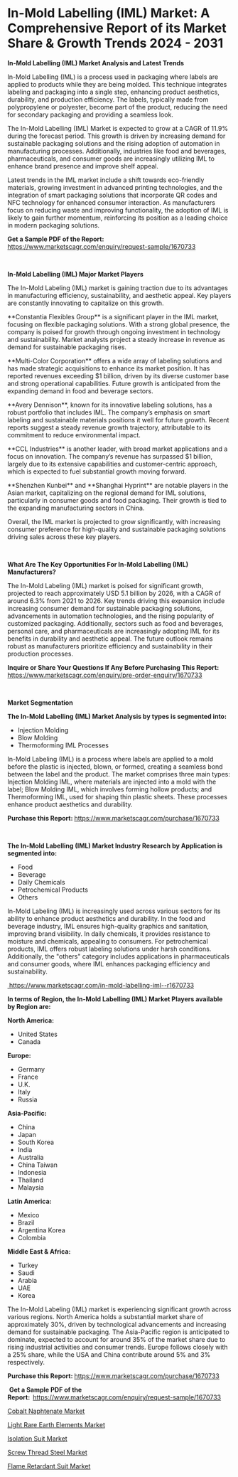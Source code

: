 <p><h1>In-Mold Labelling (IML) Market: A Comprehensive Report of its Market Share & Growth Trends 2024 - 2031</h1></p><p><strong>In-Mold Labelling (IML) Market Analysis and Latest Trends</strong></p>
<p><p>In-Mold Labelling (IML) is a process used in packaging where labels are applied to products while they are being molded. This technique integrates labeling and packaging into a single step, enhancing product aesthetics, durability, and production efficiency. The labels, typically made from polypropylene or polyester, become part of the product, reducing the need for secondary packaging and providing a seamless look.</p><p>The In-Mold Labelling (IML) Market is expected to grow at a CAGR of 11.9% during the forecast period. This growth is driven by increasing demand for sustainable packaging solutions and the rising adoption of automation in manufacturing processes. Additionally, industries like food and beverages, pharmaceuticals, and consumer goods are increasingly utilizing IML to enhance brand presence and improve shelf appeal.</p><p>Latest trends in the IML market include a shift towards eco-friendly materials, growing investment in advanced printing technologies, and the integration of smart packaging solutions that incorporate QR codes and NFC technology for enhanced consumer interaction. As manufacturers focus on reducing waste and improving functionality, the adoption of IML is likely to gain further momentum, reinforcing its position as a leading choice in modern packaging solutions.</p></p>
<p><strong>Get a Sample PDF of the Report:&nbsp;</strong> <a href="https://www.marketscagr.com/enquiry/request-sample/1670733?utm_campaign=1905&utm_medium=2&utm_source=Github&utm_content=ia&utm_term=20122024&utm_id=in-mold-labelling-iml">https://www.marketscagr.com/enquiry/request-sample/1670733</a></p>
<p>&nbsp;</p>
<p><strong>In-Mold Labelling (IML) Major Market Players</strong></p>
<p><p>The In-Mold Labeling (IML) market is gaining traction due to its advantages in manufacturing efficiency, sustainability, and aesthetic appeal. Key players are constantly innovating to capitalize on this growth.</p><p>**Constantia Flexibles Group** is a significant player in the IML market, focusing on flexible packaging solutions. With a strong global presence, the company is poised for growth through ongoing investment in technology and sustainability. Market analysts project a steady increase in revenue as demand for sustainable packaging rises.</p><p>**Multi-Color Corporation** offers a wide array of labeling solutions and has made strategic acquisitions to enhance its market position. It has reported revenues exceeding $1 billion, driven by its diverse customer base and strong operational capabilities. Future growth is anticipated from the expanding demand in food and beverage sectors.</p><p>**Avery Dennison**, known for its innovative labeling solutions, has a robust portfolio that includes IML. The company’s emphasis on smart labeling and sustainable materials positions it well for future growth. Recent reports suggest a steady revenue growth trajectory, attributable to its commitment to reduce environmental impact.</p><p>**CCL Industries** is another leader, with broad market applications and a focus on innovation. The company’s revenue has surpassed $1 billion, largely due to its extensive capabilities and customer-centric approach, which is expected to fuel substantial growth moving forward.</p><p>**Shenzhen Kunbei** and **Shanghai Hyprint** are notable players in the Asian market, capitalizing on the regional demand for IML solutions, particularly in consumer goods and food packaging. Their growth is tied to the expanding manufacturing sectors in China.</p><p>Overall, the IML market is projected to grow significantly, with increasing consumer preference for high-quality and sustainable packaging solutions driving sales across these key players.</p></p>
<p>&nbsp;</p>
<p><strong>What Are The Key Opportunities For In-Mold Labelling (IML) Manufacturers?</strong></p>
<p><p>The In-Mold Labeling (IML) market is poised for significant growth, projected to reach approximately USD 5.1 billion by 2026, with a CAGR of around 6.3% from 2021 to 2026. Key trends driving this expansion include increasing consumer demand for sustainable packaging solutions, advancements in automation technologies, and the rising popularity of customized packaging. Additionally, sectors such as food and beverages, personal care, and pharmaceuticals are increasingly adopting IML for its benefits in durability and aesthetic appeal. The future outlook remains robust as manufacturers prioritize efficiency and sustainability in their production processes.</p></p>
<p><strong>Inquire or Share Your Questions If Any Before Purchasing This Report:</strong> <a href="https://www.marketscagr.com/enquiry/pre-order-enquiry/1670733?utm_campaign=1905&utm_medium=2&utm_source=Github&utm_content=ia&utm_term=20122024&utm_id=in-mold-labelling-iml">https://www.marketscagr.com/enquiry/pre-order-enquiry/1670733</a></p>
<p>&nbsp;</p>
<p><strong>Market Segmentation</strong></p>
<p><strong>The In-Mold Labelling (IML) Market Analysis by types is segmented into:</strong></p>
<p><ul><li>Injection Molding</li><li>Blow Molding</li><li>Thermoforming IML Processes</li></ul></p>
<p><p>In-Mold Labeling (IML) is a process where labels are applied to a mold before the plastic is injected, blown, or formed, creating a seamless bond between the label and the product. The market comprises three main types: Injection Molding IML, where materials are injected into a mold with the label; Blow Molding IML, which involves forming hollow products; and Thermoforming IML, used for shaping thin plastic sheets. These processes enhance product aesthetics and durability.</p></p>
<p><strong>Purchase this Report:&nbsp;</strong><a href="https://www.marketscagr.com/purchase/1670733?utm_campaign=1905&utm_medium=2&utm_source=Github&utm_content=ia&utm_term=20122024&utm_id=in-mold-labelling-iml">https://www.marketscagr.com/purchase/1670733</a></p>
<p>&nbsp;</p>
<p><strong>The In-Mold Labelling (IML) Market Industry Research by Application is segmented into:</strong></p>
<p><ul><li>Food</li><li>Beverage</li><li>Daily Chemicals</li><li>Petrochemical Products</li><li>Others</li></ul></p>
<p><p>In-Mold Labeling (IML) is increasingly used across various sectors for its ability to enhance product aesthetics and durability. In the food and beverage industry, IML ensures high-quality graphics and sanitation, improving brand visibility. In daily chemicals, it provides resistance to moisture and chemicals, appealing to consumers. For petrochemical products, IML offers robust labeling solutions under harsh conditions. Additionally, the "others" category includes applications in pharmaceuticals and consumer goods, where IML enhances packaging efficiency and sustainability.</p></p>
<p><a href="https://www.marketscagr.com/in-mold-labelling-iml--r1670733?utm_campaign=1905&utm_medium=2&utm_source=Github&utm_content=ia&utm_term=20122024&utm_id=in-mold-labelling-iml">&nbsp;https://www.marketscagr.com/in-mold-labelling-iml--r1670733</a></p>
<p><strong>In terms of Region, the In-Mold Labelling (IML) Market Players available by Region are:</strong></p>
<p>
    <p> <strong> North America: </strong>
        <ul>
            <li>United States</li>
            <li>Canada</li>
        </ul>
        </p> 
    <p> <strong> Europe: </strong>
        <ul>
            <li>Germany</li>
            <li>France</li>
            <li>U.K.</li>
            <li>Italy</li>
            <li>Russia</li>
        </ul>
        </p> 
    <p> <strong> Asia-Pacific: </strong>
        <ul>
            <li>China</li>
            <li>Japan</li>
            <li>South Korea</li>
            <li>India</li>
            <li>Australia</li>
            <li>China Taiwan</li>
            <li>Indonesia</li>
            <li>Thailand</li>
            <li>Malaysia</li>
        </ul>
        </p> 
    <p> <strong> Latin America: </strong>
        <ul>
            <li>Mexico</li>
            <li>Brazil</li>
            <li>Argentina Korea</li>
            <li>Colombia</li>
        </ul>
        </p> 
    <p> <strong> Middle East & Africa: </strong>
        <ul>
            <li>Turkey</li>
            <li>Saudi</li>
            <li>Arabia</li>
            <li>UAE</li>
            <li>Korea</li>
        </ul>
    </p>
    </p>
<p><p>The In-Mold Labeling (IML) market is experiencing significant growth across various regions. North America holds a substantial market share of approximately 30%, driven by technological advancements and increasing demand for sustainable packaging. The Asia-Pacific region is anticipated to dominate, expected to account for around 35% of the market share due to rising industrial activities and consumer trends. Europe follows closely with a 25% share, while the USA and China contribute around 5% and 3% respectively.</p></p>
<p><strong>Purchase this Report: </strong><a href="https://www.marketscagr.com/purchase/1670733?utm_campaign=1905&utm_medium=2&utm_source=Github&utm_content=ia&utm_term=20122024&utm_id=in-mold-labelling-iml">https://www.marketscagr.com/purchase/1670733</a></p>
<p>&nbsp;<strong>Get a Sample PDF of the Report:&nbsp;&nbsp;</strong><a href="https://www.marketscagr.com/enquiry/request-sample/1670733?utm_campaign=1905&utm_medium=2&utm_source=Github&utm_content=ia&utm_term=20122024&utm_id=in-mold-labelling-iml">https://www.marketscagr.com/enquiry/request-sample/1670733</a></p>
<p><strong></strong></p>
<p><p><a href="https://www.linkedin.com/pulse/insightful-highlights-cobalt-naphtenate-market-report-industry-zr2pf?utm_campaign=1905&utm_medium=2&utm_source=Github&utm_content=ia&utm_term=20122024&utm_id=in-mold-labelling-iml">Cobalt Naphtenate Market</a></p><p><a href="https://www.linkedin.com/pulse/annual-growth-light-rare-earth-elements-market-94-cagr-revenue-kzuuf?utm_campaign=1905&utm_medium=2&utm_source=Github&utm_content=ia&utm_term=20122024&utm_id=in-mold-labelling-iml">Light Rare Earth Elements Market</a></p><p><a href="https://www.linkedin.com/pulse/isolation-suit-market-2024-2031-analyzing-size-share-growth-9kijf?utm_campaign=1905&utm_medium=2&utm_source=Github&utm_content=ia&utm_term=20122024&utm_id=in-mold-labelling-iml">Isolation Suit Market</a></p><p><a href="https://www.linkedin.com/pulse/investment-potential-screw-thread-steel-market-scope-trends-oupbf?utm_campaign=1905&utm_medium=2&utm_source=Github&utm_content=ia&utm_term=20122024&utm_id=in-mold-labelling-iml">Screw Thread Steel Market</a></p><p><a href="https://www.linkedin.com/pulse/exploring-86-growth-flame-retardant-suit-market-2031-key-r62xf?utm_campaign=1905&utm_medium=2&utm_source=Github&utm_content=ia&utm_term=20122024&utm_id=in-mold-labelling-iml">Flame Retardant Suit Market</a></p></p>